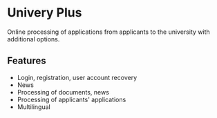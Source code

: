 # Univery Plus

Online processing of applications from applicants to the university with additional options.

## Features

- Login, registration, user account recovery
- News
- Processing of documents, news
- Processing of applicants' applications
- Multilingual


